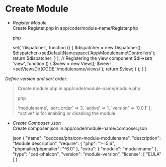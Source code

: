 
# Create Module

  - *Register Module*  
    Create Register.php in app/code/module-name/Register.php
    
    php
    <?php
    
    namespace App\Modulename;
    
    use Phalcon\Mvc\View;
    use Phalcon\DiInterface;
    use Phalcon\Mvc\Dispatcher;
    use Phalcon\Mvc\ModuleDefinitionInterface;
    
    class Register implements ModuleDefinitionInterface
    {
    
    /**
     * Register a specific autoloader for the module
     */
    public function registerAutoloaders(DiInterface $di = null){
    
    }
    
    /**
     * Register specific services for the module
     */
    public function registerServices(DiInterface $di){
        // Registering a dispatcher
        $di->set(
            'dispatcher',
            function () {
                $dispatcher = new Dispatcher();
                $dispatcher->setDefaultNamespace('App\Modulename\Controllers');
                return $dispatcher;
            }
        );
    
        // Registering the view component
        $di->set(
            'view',
            function () {
                $view = new View();
                $view->setViewsDir(CODE.'/modulename/views/');
                return $view;
            }
        );
      }
    }
    

*Define version and sort order:*

> Create module.php in app/code/module-name/module.php
> 
> php
> <?php
> return [
>   'name' => 'modulename',
>   'sort_order' => 3,
>   'active' => 1,
>   'version' => '0.0.1'
> ];
> 
> 
> *active* is for enabling or disabling the module

  - *Create Composer Json*  
    Create composer.json in app/code/module-name/composer.json
    
    json
    { 
     "name": "cedcoss/phalcon-module-modulename", 
     "description": "Module description", 
     "require": { 
       "php": ">=5.6",
       "phpmailer/phpmailer": "^6.0"
     },
     "extra": {
       "module": "modulename"
     },
     "type": "ced-phalcon", 
     "version": "module-version", 
     "license": [ "EULA" ] 
    }
    
